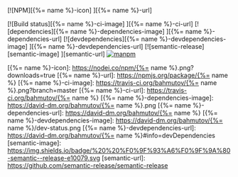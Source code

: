 [![NPM][{%= name %}-icon] ][{%= name %}-url]

[![Build status][{%= name %}-ci-image] ][{%= name %}-ci-url]
[![dependencies][{%= name %}-dependencies-image] ][{%= name %}-dependencies-url]
[![devdependencies][{%= name %}-devdependencies-image] ][{%= name %}-devdependencies-url]
[![semantic-release][semantic-image] ][semantic-url]
[![manpm](https://img.shields.io/badge/manpm-%E2%9C%93-3399ff.svg)](https://github.com/bahmutov/manpm)

[{%= name %}-icon]: https://nodei.co/npm/{%= name %}.png?downloads=true
[{%= name %}-url]: https://npmjs.org/package/{%= name %}
[{%= name %}-ci-image]: https://travis-ci.org/bahmutov/{%= name %}.png?branch=master
[{%= name %}-ci-url]: https://travis-ci.org/bahmutov/{%= name %}
[{%= name %}-dependencies-image]: https://david-dm.org/bahmutov/{%= name %}.png
[{%= name %}-dependencies-url]: https://david-dm.org/bahmutov/{%= name %}
[{%= name %}-devdependencies-image]: https://david-dm.org/bahmutov/{%= name %}/dev-status.png
[{%= name %}-devdependencies-url]: https://david-dm.org/bahmutov/{%= name %}#info=devDependencies
[semantic-image]: https://img.shields.io/badge/%20%20%F0%9F%93%A6%F0%9F%9A%80-semantic--release-e10079.svg
[semantic-url]: https://github.com/semantic-release/semantic-release
